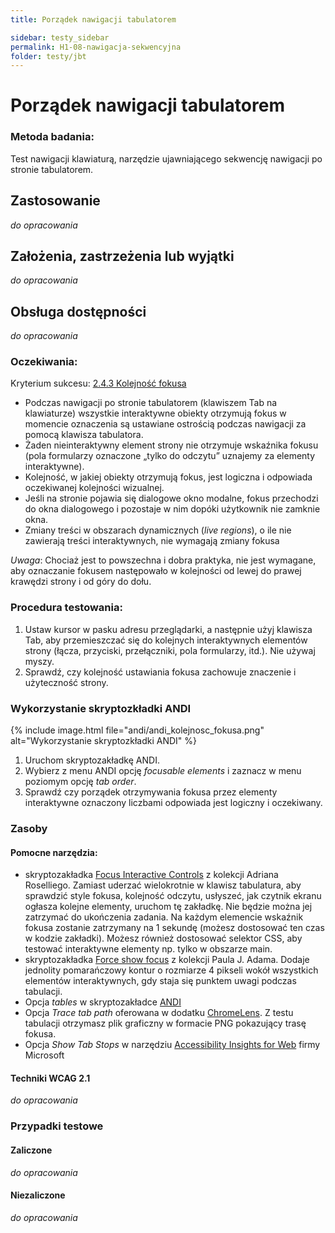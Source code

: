 ```yaml
---
title: Porządek nawigacji tabulatorem

sidebar: testy_sidebar
permalink: H1-08-nawigacja-sekwencyjna
folder: testy/jbt
---
```



# Porządek nawigacji tabulatorem

### Metoda badania:
Test nawigacji klawiaturą, narzędzie ujawniającego sekwencję nawigacji po stronie tabulatorem.

## Zastosowanie
_do opracowania_
## Założenia, zastrzeżenia lub wyjątki
_do opracowania_

## Obsługa dostępności
_do opracowania_

### Oczekiwania:
Kryterium sukcesu: [2.4.3 Kolejność fokusa](https://wcag.lepszyweb.pl/#focus-order)
-	Podczas nawigacji po stronie  tabulatorem (klawiszem Tab na klawiaturze) wszystkie interaktywne obiekty otrzymują fokus w momencie oznaczenia są ustawiane ostrością podczas nawigacji za pomocą klawisza tabulatora.
-	Żaden nieinteraktywny element strony nie otrzymuje wskaźnika fokusu (pola formularzy oznaczone „tylko do odczytu” uznajemy za elementy interaktywne).
-	Kolejność, w jakiej obiekty otrzymują fokus, jest logiczna i odpowiada oczekiwanej kolejności wizualnej.
-	Jeśli na stronie pojawia się dialogowe okno modalne, fokus przechodzi do okna dialogowego i pozostaje w nim dopóki użytkownik nie zamknie okna.  
-	Zmiany treści w obszarach dynamicznych (*live regions*), o ile nie zawierają treści interaktywnych, nie wymagają zmiany fokusa

*Uwaga*: Chociaż jest to powszechna i dobra praktyka, nie jest wymagane, aby oznaczanie fokusem następowało w kolejności od lewej do prawej krawędzi strony i od góry do dołu.

### Procedura testowania:
1.	Ustaw kursor w pasku adresu przeglądarki, a następnie użyj klawisza Tab, aby przemieszczać się do kolejnych interaktywnych elementów strony (łącza, przyciski, przełączniki, pola formularzy, itd.).  Nie używaj myszy.
2.	Sprawdź, czy kolejność ustawiania fokusa zachowuje znaczenie i użyteczność strony.

### Wykorzystanie skryptozkładki ANDI

{% include image.html file="andi/andi_kolejnosc_fokusa.png" alt="Wykorzystanie skryptozkładki ANDI" %}
1.	Uruchom skryptozakładkę ANDI.
2.	Wybierz z menu ANDI opcję *focusable elements* i zaznacz w menu poziomym opcję *tab order*.
3.	Sprawdź czy porządek otrzymywania fokusa przez elementy interaktywne oznaczony liczbami odpowiada jest logiczny i oczekiwany.  
### Zasoby

#### Pomocne narzędzia:
-	skryptozakładka [Focus Interactive Controls](http://adrianroselli.com/2015/01/css-bookmarklets-for-testing-and-fixing.html) z kolekcji Adriana Roselliego. Zamiast uderzać wielokrotnie w klawisz tabulatura, aby sprawdzić style fokusa, kolejność odczytu, usłyszeć, jak czytnik ekranu ogłasza kolejne elementy, uruchom tę zakładkę. Nie będzie można jej zatrzymać do ukończenia zadania. Na każdym elemencie wskaźnik fokusa zostanie zatrzymany na 1 sekundę (możesz dostosować ten czas w kodzie zakładki). Możesz również dostosować selektor CSS, aby testować interaktywne elementy np. tylko w obszarze main.
-	skryptozakładka [Force show focus](http://pauljadam.com/bookmarklets/index.html) z kolekcji Paula J. Adama. Dodaje jednolity pomarańczowy kontur o rozmiarze 4 pikseli wokół wszystkich elementów interaktywnych, gdy staja się punktem uwagi podczas tabulacji.
-	Opcja *tables* w skryptozakładce [ANDI](https://www.ssa.gov/accessibility/andi/help/install.html)
-	Opcja *Trace tab path* oferowana w dodatku [ChromeLens](https://chrome.google.com/webstore/detail/chromelens/idikgljglpfilbhaboonnpnnincjhjkd). Z testu tabulacji otrzymasz plik graficzny w formacie PNG pokazujący trasę fokusa.  
-	Opcja *Show Tab Stops* w narzędziu [Accessibility Insights for Web](https://accessibilityinsights.io/) firmy Microsoft

#### Techniki WCAG 2.1
_do opracowania_

### Przypadki testowe

#### Zaliczone
_do opracowania_

#### Niezaliczone
_do opracowania_
